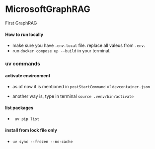 # MicrosoftGraphRAG
First GraphRAG

#### How to run locally

- make sure you have `.env.local` file. replace all valeus from `.env`.
- run `docker compose up --build` in your terminal.

### uv commands

#### activate environment

- as of now it is mentioned in `postStartCommand` of `devcontainer.json`

- another way is, type in terminal `source .venv/bin/activate`

#### list packages

- ` uv pip list`

#### install from lock file only

- `uv sync --frozen --no-cache`
